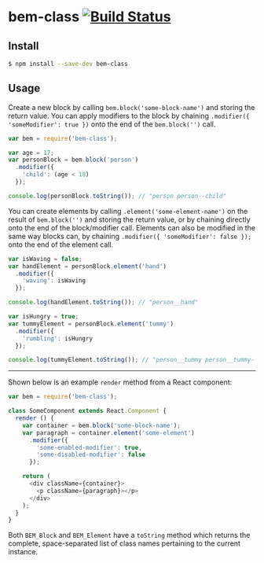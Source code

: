 # bem-class [![Build Status](https://travis-ci.org/Soutar/bem-class.svg?branch=master)](https://travis-ci.org/Soutar/bem-class)

## Install

```sh
$ npm install --save-dev bem-class
```

## Usage

Create a new block by calling `bem.block('some-block-name')` and storing the return value. You can apply modifiers to the block by chaining `.modifier({ 'someModifier': true })` onto the end of the `bem.block('')` call.

```js
var bem = require('bem-class');

var age = 17;
var personBlock = bem.block('person')
  .modifier({
    'child': (age < 18)
  });

console.log(personBlock.toString()); // "person person--child"
```

You can create elements by calling `.element('some-element-name')` on the result of `bem.block('')` and storing the return value, or by chaining directly onto the end of the block/modifier call. Elements can also be modified in the same way blocks can, by chaining `.modifier({ 'someModifier': false });` onto the end of the element call.

```js
var isWaving = false;
var handElement = personBlock.element('hand')
  .modifier({
    'waving': isWaving
  });

console.log(handElement.toString()); // "person__hand"

var isHungry = true;
var tummyElement = personBlock.element('tummy')
  .modifier({
    'rumbling': isHungry
  });

console.log(tummyElement.toString()); // "person__tummy person__tummy--rumbling"
```

---

Shown below is an example `render` method from a React component:

```js
var bem = require('bem-class');

class SomeComponent extends React.Component {
  render () {
    var container = bem.block('some-block-name');
    var paragraph = container.element('some-element')
      .modifier({
        'some-enabled-modifier': true,
        'some-disabled-modifier': false
      });

    return (
      <div className={container}>
        <p className={paragraph}></p>
      </div>
    );
  }
}
```

Both `BEM_Block` and `BEM_Element` have a `toString` method which returns the complete, space-separated list of class names pertaining to the current instance.

